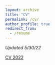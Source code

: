 ```yaml
---
layout: archive
title: "CV"
permalink: /cv/
author_profile: true
redirect_from:
  - /resume
---
```


*Updated 5/30/22*

<a href="images/CouperCV_2022.pdf" download>CV 2022</a>
